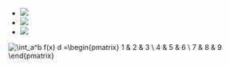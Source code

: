- <img src="https://render.githubusercontent.com/render/math?math=e^{i \pi} = -1 \int_a^b f(x) "> 
- <img src="https://render.githubusercontent.com/render/math?math=\int_a^b f(x) dx"> 

- <img src="https://render.githubusercontent.com/render/math?math=\sum_{i=1}^N f(x)_i = \frac{g(x)}{h(x)}"> 

![\int_a^b f(x) d =\begin{pmatrix}  1 & 2 & 3 \\   4 & 5 & 6 \\   7 & 8 & 9 \end{pmatrix}](https://render.githubusercontent.com/render/math?math=%5Cint_a%5Eb%20f(x)%20d%20%3D%5Cbegin%7Bpmatrix%7D%20%201%20%26%202%20%26%203%20%5C%5C%20%20%204%20%26%205%20%26%206%20%5C%5C%20%20%207%20%26%208%20%26%209%20%5Cend%7Bpmatrix%7D)